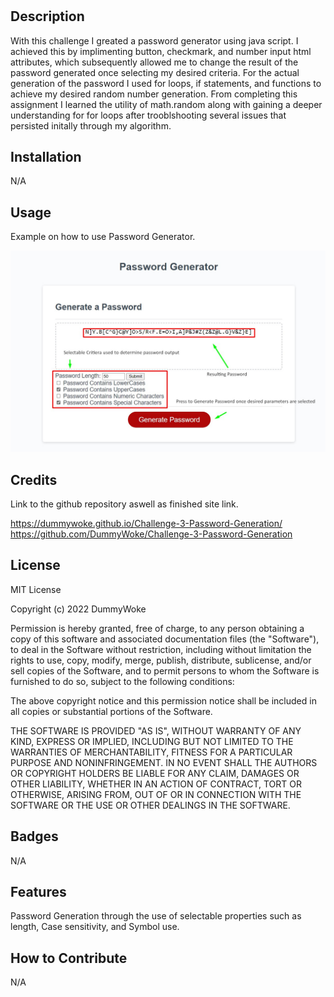 # <Challenge-3-Password-Generation>

## Description

With this challenge I greated a password generator using java script. I achieved this by implimenting button, checkmark, and number input html attributes, which subsequently allowed me to change the result of the password generated once selecting my desired criteria. For the actual generation of the password I used for loops, if statements, and functions to achieve my desired random number generation. From completing this assignment I learned the utility of math.random along with gaining a deeper understanding for for loops after trooblshooting several issues that persisted initally through my algorithm. 

## Installation

N/A

## Usage

Example on how to use Password Generator.

![alt text](assets/Example.jpg)

## Credits

Link to the github repository aswell as finished site link.

https://dummywoke.github.io/Challenge-3-Password-Generation/
https://github.com/DummyWoke/Challenge-3-Password-Generation

## License

MIT License

Copyright (c) 2022 DummyWoke

Permission is hereby granted, free of charge, to any person obtaining a copy
of this software and associated documentation files (the "Software"), to deal
in the Software without restriction, including without limitation the rights
to use, copy, modify, merge, publish, distribute, sublicense, and/or sell
copies of the Software, and to permit persons to whom the Software is
furnished to do so, subject to the following conditions:

The above copyright notice and this permission notice shall be included in all
copies or substantial portions of the Software.

THE SOFTWARE IS PROVIDED "AS IS", WITHOUT WARRANTY OF ANY KIND, EXPRESS OR
IMPLIED, INCLUDING BUT NOT LIMITED TO THE WARRANTIES OF MERCHANTABILITY,
FITNESS FOR A PARTICULAR PURPOSE AND NONINFRINGEMENT. IN NO EVENT SHALL THE
AUTHORS OR COPYRIGHT HOLDERS BE LIABLE FOR ANY CLAIM, DAMAGES OR OTHER
LIABILITY, WHETHER IN AN ACTION OF CONTRACT, TORT OR OTHERWISE, ARISING FROM,
OUT OF OR IN CONNECTION WITH THE SOFTWARE OR THE USE OR OTHER DEALINGS IN THE
SOFTWARE.


## Badges

N/A

## Features

Password Generation through the use of selectable properties such as length, Case sensitivity, and Symbol use.

## How to Contribute

N/A
